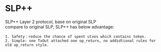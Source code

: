 # SLP++
SLP++ Layer 2 protocol, base on original  SLP  
compare to original SLP, SLP++ has below advantage:
```
1. Safety：reduce the chance of spent utxos which contains token.
2. Simple: one TxOut attached one op_return, no addidtional rules for old op_return style.
```
